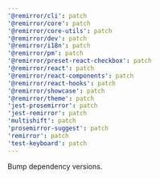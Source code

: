 ```yaml
---
'@remirror/cli': patch
'@remirror/core': patch
'@remirror/core-utils': patch
'@remirror/dev': patch
'@remirror/i18n': patch
'@remirror/pm': patch
'@remirror/preset-react-checkbox': patch
'@remirror/react': patch
'@remirror/react-components': patch
'@remirror/react-hooks': patch
'@remirror/showcase': patch
'@remirror/theme': patch
'jest-prosemirror': patch
'jest-remirror': patch
'multishift': patch
'prosemirror-suggest': patch
'remirror': patch
'test-keyboard': patch
---
```


Bump dependency versions.
